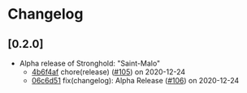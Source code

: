 # Changelog

## [0.2.0]

-   Alpha release of Stronghold: "Saint-Malo"
    -   [4b6f4af](https://www.github.com/iotaledger/stronghold.rs/commit/4b6f4af29f6c21044f5063ec4a8d8aff643f81a7) chore(release) ([#105](https://www.github.com/iotaledger/stronghold.rs/pull/105)) on 2020-12-24
    -   [06c6d51](https://www.github.com/iotaledger/stronghold.rs/commit/06c6d513dfcd1ba8ed6379177790ec6db28a6fea) fix(changelog): Alpha Release ([#106](https://www.github.com/iotaledger/stronghold.rs/pull/106)) on 2020-12-24
